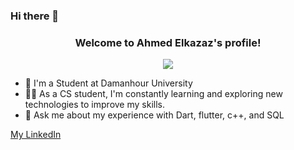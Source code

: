 ### Hi there 👋
 

<h3 align="center">
  Welcome to Ahmed Elkazaz's profile!
 </h3>

<!-- Typing SVG by DenverCoder1 - https://github.com/DenverCoder1/readme-typing-svg -->
<p align="center">
  <a href="https://github.com/DenverCoder1/readme-typing-svg"><img src="https://readme-typing-svg.herokuapp.com/?lines=Flutter-deverloper;Always%20learning%20new%20things&font=Fira%20Code&center=true&width=440&height=45&color=f75c7e&vCenter=true&size=22"></a>
</p> 

- 🏢 I'm a Student at Damanhour University 
- 👨‍💻 As a CS student, I'm constantly learning and exploring new technologies to improve my skills.
- 💬 Ask me about my experience with Dart, flutter, c++, and SQL

 


[My LinkedIn ](https://www.linkedin.com/in/ahmed-mohamed-elkazaz-426b2626a/)


 





 

  
